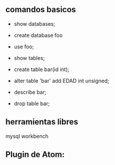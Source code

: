 ## comandos basicos
- show databases;
- create database foo
- use foo;

- show tables;
- create table bar(id int);
- alter table 'bar' add EDAD int unsigned;
- describe bar;
- drop table bar;

## herramientas libres
 mysql workbench

 Plugin de Atom:
  -
